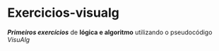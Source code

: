 # Exercicios-visualg
 ***Primeiros exercícios*** de **lógica e algoritmo** utilizando o pseudocódigo *VisuAlg*
